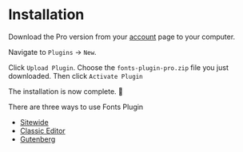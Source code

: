 # Installation

Download the Pro version from your [account](https://fontsplugin.com/account/) page to your computer.

Navigate to `Plugins` → `New`.

Click `Upload Plugin`. Choose the `fonts-plugin-pro.zip` file you just downloaded. Then click `Activate Plugin`

The installation is now complete. 🥳

There are three ways to use Fonts Plugin

* [Sitewide](basic-settings/base-typography.md)
* [Classic Editor](classic-editor/getting-started.md)
* [Gutenberg](gutenberg/getting-started.md)
